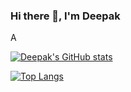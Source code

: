 ### Hi there 👋, I'm Deepak

A 

[![Deepak's GitHub stats](https://github-readme-stats.vercel.app/api?username=DeepakVk18&theme=dark)](https://github.com/DeepakVk18/github-readme-stats)

[![Top Langs](https://github-readme-stats.vercel.app/api/top-langs/?username=DeepakVk18&layout=donut-vertical)](https://github.com/DeepakVk18/github-readme-stats)


<!--
**Deepakvk18/DeepakVk18** is a ✨ _special_ ✨ repository because its `README.md` (this file) appears on your GitHub profile.

Here are some ideas to get you started:

- 🔭 I’m currently working on ...
- 🌱 I’m currently learning ...
- 👯 I’m looking to collaborate on ...
- 🤔 I’m looking for help with ...
- 💬 Ask me about ...
- 📫 How to reach me: ...
-->
